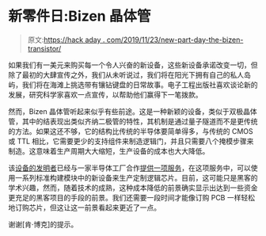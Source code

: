 # 新零件日:Bizen 晶体管

> 原文:[https://hack aday . com/2019/11/23/new-part-day-the-bizen-transistor/](https://hackaday.com/2019/11/23/new-part-day-the-bizen-transistor/)

如果我们有一美元来购买每一个令人兴奋的新设备，这些新设备承诺改变一切，但除了最初的大肆宣传之外，我们从未听说过，我们将在阳光下拥有自己的私人岛屿，我们将在海滩上挑选带有镶钻键盘的日常故事。电子工程出版社喜欢谈论新的发展，研究科学家喜欢一点宣传，以帮助他们赢得下一笔拨款。

然而，Bizen 晶体管听起来似乎有些前途。这是一种新颖的设备，类似于双极晶体管，其中的结表现出类似齐纳二极管的特性，其机制是通过量子隧道而不是更传统的方法。如果这还不够，它的结构比传统的半导体要简单得多，与传统的 CMOS 或 TTL 相比，它需要更少的支持组件来制造逻辑门，并且只需要八个掩模步骤来制造。这意味着生产周期大大缩短，生产设备的成本也大大降低。

该[设备的发明者](https://www.searchforthenext.com/)已经与一家半导体工厂合作[提供一项服务](https://www.wafertrain.com/index.php)，在这项服务中，可以使用一系列标准构建模块中的新设备来生产定制逻辑芯片。目前，这可能只是黑客的学术兴趣，然而，随着技术的成熟，这种成本降低的前景确实显示出达到一些资金更充足的黑客项目的手段的前景。我们还需要一段时间才能像订购 PCB 一样轻松地订购芯片，但这让这一前景看起来更近了一点。

谢谢[肯·博克]的提示。